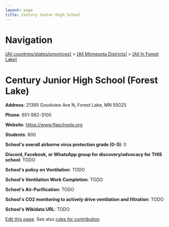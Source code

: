 ```yaml
---
layout: page
title: Century Junior High School
---
```

# Navigation

[[All countries/states/provinces]](../../..) > [[All Minnesota Districts]](../..) > [[All In Forest Lake]](..)

# Century Junior High School (Forest Lake)

**Address**: 21395 Goodview Ave N, Forest Lake, MN 55025

**Phone**: 651-982-3100

**Website**: <https://www.flaschools.org>

**Students**: 800

**School's overall airborne virus protection grade (0-5)**: 0

**Discord, Facebook, or WhatsApp group for discovery/advocacy for THIS school**: TODO

**School's policy on Ventilation**: TODO

**School's Ventilation Work Completion**: TODO

**School's Air-Purification**: TODO

**School's CO2 monitoring to actively drive ventilation and filtration**: TODO

**School's Wikidata URL**: TODO


[Edit this page](https://github.com/ventilate-schools/MN/edit/main/./Forest_Lake/Century_Junior_High_School.md). See also [rules for contribution](../../../contribution-rules/)